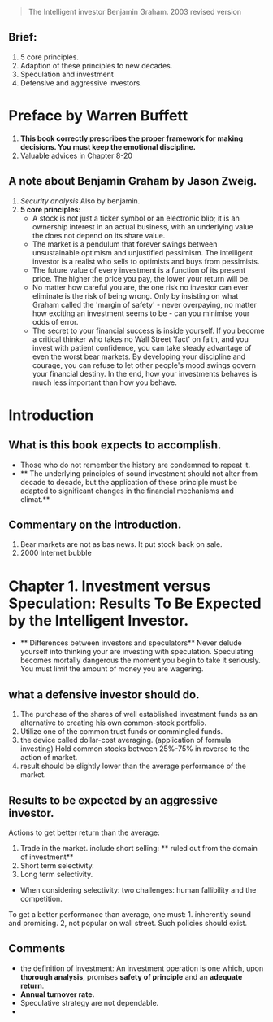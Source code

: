 > The Intelligent investor
> Benjamin Graham. 2003 revised version

## Brief:
1. 5 core principles.
2. Adaption of these principles to new decades.
3. Speculation and investment
4. Defensive and aggressive investors.


# Preface by Warren Buffett
1. **This book correctly prescribes the proper framework for making decisions. You must keep the emotional discipline.**
2. Valuable advices in Chapter 8-20

## A note about Benjamin Graham by Jason Zweig.
1. *Security analysis* Also by benjamin.
2. **5 core principles:**
	- A stock is not just a ticker symbol or an electronic blip; it is an ownership interest in an actual business, with an underlying value the does not depend on its share value.
	- The market is a pendulum that forever swings between unsustainable optimism and unjustified pessimism. The intelligent investor is a realist who sells to  optimists and buys from pessimists.
	- The future value of every investment is a function of its present price. The higher the price you pay, the lower your return will be.
	- No matter how careful you are, the one risk no investor can ever eliminate is the risk of being wrong. Only by insisting on what Graham called the 'margin of safety' - never overpaying, no matter how exciting an investment seems to be - can you minimise your odds of error.
	- The secret to your financial success is inside yourself. If you become a critical thinker who takes no Wall Street 'fact' on faith, and you invest with patient confidence, you can take steady advantage of even the worst bear markets. By developing your discipline and courage, you can refuse to let other people's mood swings govern your financial destiny. In the end, how your investments behaves is much less important than how you behave.

# Introduction
## What is this book expects to accomplish.
- Those who do not remember the history are condemned to repeat it.
- ** The underlying principles of sound investment should not alter from decade to decade, but the application of these principle must be adapted to significant changes in the financial mechanisms and climat.**
## Commentary on the introduction.
1. Bear markets are not as bas news. It put stock back on sale.
2. 2000 Internet bubble

# Chapter 1. Investment versus Speculation: Results To Be Expected by the Intelligent Investor.

- ** Differences between investors and speculators**
	Never delude yourself into thinking your are investing with speculation.
	Speculating becomes mortally dangerous the moment you begin to take it seriously.
	You must limit the amount of money you are wagering.

## what a defensive investor should do.
1. The purchase of the shares of well established investment funds  as an alternative to creating his own common-stock portfolio.
2. Utilize one of the common trust funds or commingled funds.
3. the device called dollar-cost averaging. (application of formula investing) Hold common stocks between 25%-75% in reverse to the action of market.
4. result should be slightly lower than the average performance of the market.

## Results to be expected by an aggressive investor.
Actions to get better return than the average:
1. Trade in the market. include short selling: ** ruled out from the domain of investment**
2. Short term selectivity. 
3. Long term selectivity.
- When considering selectivity: two challenges: human fallibility and the competition.

To get a better performance than average, one must: 1. inherently sound and promising. 2, not popular on wall street. Such policies should exist.

## Comments
- the definition of investment: An investment operation is one which, upon **thorough analysis**, promises **safety of principle** and an **adequate return**.
- **Annual turnover rate.**
- Speculative strategy are not dependable.
- 
<!--stackedit_data:
eyJoaXN0b3J5IjpbNDY3MTUyNDk2LC0xMDcwOTE4MTUxLDI5NT
kzMTgyNiwtMTIzNzM5NzU0Nyw1OTE1NTQ3OTEsLTE0MzU4ODc4
OSwxMzk5NTEwODM2LDEwMTQyMTcxMTYsLTEyMDA1Njc0MTEsMT
AxNDg2MzI2NSwyMDMzMzQyMjEsLTQ5MDY4NjAwOCwxNjk2OTM2
MTg2XX0=
-->